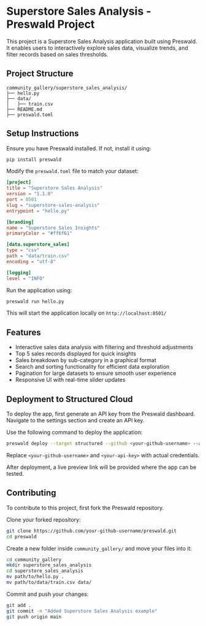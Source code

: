 # Superstore Sales Analysis - Preswald Project

This project is a Superstore Sales Analysis application built using Preswald. It enables users to interactively explore sales data, visualize trends, and filter records based on sales thresholds.

## Project Structure
```
community_gallery/superstore_sales_analysis/
├── hello.py
├── data/
│   ├── train.csv
├── README.md
├── preswald.toml
```

## Setup Instructions

Ensure you have Preswald installed. If not, install it using:
```bash
pip install preswald
```

Modify the `preswald.toml` file to match your dataset:
```toml
[project]
title = "Superstore Sales Analysis"
version = "1.1.0"
port = 8501
slug = "superstore-sales-analysis"
entrypoint = "hello.py"

[branding]
name = "Superstore Sales Insights"
primaryColor = "#ff6f61"

[data.superstore_sales]
type = "csv"
path = "data/train.csv"
encoding = "utf-8"

[logging]
level = "INFO"
```

Run the application using:
```bash
preswald run hello.py
```
This will start the application locally on `http://localhost:8501/`

## Features

- Interactive sales data analysis with filtering and threshold adjustments
- Top 5 sales records displayed for quick insights
- Sales breakdown by sub-category in a graphical format
- Search and sorting functionality for efficient data exploration
- Pagination for large datasets to ensure smooth user experience
- Responsive UI with real-time slider updates

## Deployment to Structured Cloud

To deploy the app, first generate an API key from the Preswald dashboard. Navigate to the settings section and create an API key.

Use the following command to deploy the application:
```bash
preswald deploy --target structured --github <your-github-username> --api-key <your-api-key> hello.py
```
Replace `<your-github-username>` and `<your-api-key>` with actual credentials.

After deployment, a live preview link will be provided where the app can be tested.

## Contributing

To contribute to this project, first fork the Preswald repository.

Clone your forked repository:
```bash
git clone https://github.com/your-github-username/preswald.git
cd preswald
```

Create a new folder inside `community_gallery/` and move your files into it:
```bash
cd community_gallery
mkdir superstore_sales_analysis
cd superstore_sales_analysis
mv path/to/hello.py .
mv path/to/data/train.csv data/
```

Commit and push your changes:
```bash
git add .
git commit -m "Added Superstore Sales Analysis example"
git push origin main
```
